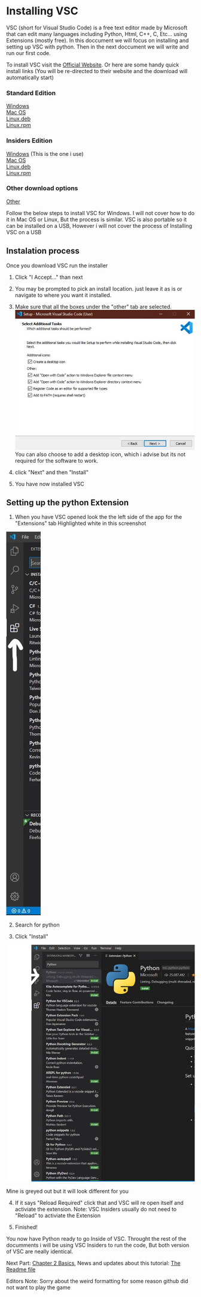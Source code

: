 # Installing VSC

VSC (short for Visual Studio Code) is a free text editor made by Microsoft that can edit many languages including Python, Html, C++, C, Etc...
using Extensions (mostly free). In this doccument we will focus on installing and setting up VSC with python. Then in the next doccument we will write and run our first code.

To install VSC visit the [Official Website](https://code.visualstudio.com/). Or here are some handy quick install links (You will be re-directed to their website and the download will automatically start)

### Standard Edition
[Windows](https://code.visualstudio.com/docs/?dv=win64user)\
[Mac OS](https://code.visualstudio.com/docs/?dv=win64user)\
[Linux.deb](https://code.visualstudio.com/docs/?dv=linux64_deb)\
[Linux.rpm](https://code.visualstudio.com/docs/setup/linux#_rhel-fedora-and-centos-based-distributions)

### Insiders Edition
[Windows](https://code.visualstudio.com/docs/?dv=win64user&build=insiders) (This is the one i use)\
[Mac OS](https://code.visualstudio.com/docs/?dv=osx&build=insiders)\
[Linux.deb](https://code.visualstudio.com/docs/?dv=linux64_deb&build=insiders)\
[Linux.rpm](https://code.visualstudio.com/docs/?dv=linux64_rpm&build=insiders)

### Other download options
[Other](https://code.visualstudio.com/#alt-downloads)

Follow the below steps to install VSC for Windows. I will not cover how to do it in Mac OS or Linux, But the process is similar. VSC is also portable so it can be installed on a USB, However i will not cover the process of Installing VSC on a USB

## Instalation process
Once you download VSC run the installer
1. Click "I Accept..." than next
2. You may be prompted to pick an install location. just leave it as is or navigate to where you want it installed.
3. Make sure that all the boxes under the "other" tab are selected.
![Other options](Chapter-1-Resourses/Other-Options.jpg)
You can also choose to add a desktop icon, which i advise but its not required for the software to work.

4. click "Next" and then "Install"

5. You have now installed VSC

## Setting up the python Extension
1. When you have VSC opened look the the left side of the app for the "Extensions" tab Highlighted white in this screenshot

![Extensions tab](Chapter-1-Resourses/Extensions.jpg)

2. Search for python

3. Click "Install" 

![Install Preview](Chapter-1-Resourses/Python-Extension.jpg) 

Mine is greyed out but it will look different for you

4. If it says "Reload Required" click that and VSC will re open itself and activiate the extension. Note: VSC Insiders usually do not need to "Reload" to activiate the Extension

5. Finished!

You now have Python ready to go Inside of VSC. Throught the rest of the documments i will be using VSC Insiders to run the code, But both version of VSC are neally identical.

Next Part: [Chapter 2 Basics](../Chapter-2-Basics), News and updates about this tutorial: [The Readme file](../README.md)

Editors Note: Sorry about the weird formatting for some reason github did not want to play the game
